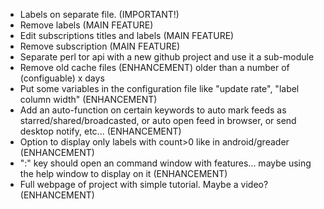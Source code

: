 * Labels on separate file. (IMPORTANT!)
* Remove labels (MAIN FEATURE)
* Edit subscriptions titles and labels (MAIN FEATURE)
* Remove subscription (MAIN FEATURE)
* Separate perl tor api with a new github project and use it a sub-module
* Remove old cache files (ENHANCEMENT) older than a number of (configuable) x days
* Put some variables in the configuration file like "update rate", "label column width" (ENHANCEMENT)
* Add an auto-function on certain keywords to auto mark feeds as starred/shared/broadcasted, or auto open  feed in browser, or send desktop notify, etc... (ENHANCEMENT)
* Option to display only labels with count>0 like in android/greader (ENHANCEMENT)
* ":" key should open an command window with features... maybe using the help window to display on it (ENHANCEMENT)
* Full webpage of project with simple tutorial. Maybe a video?  (ENHANCEMENT)

